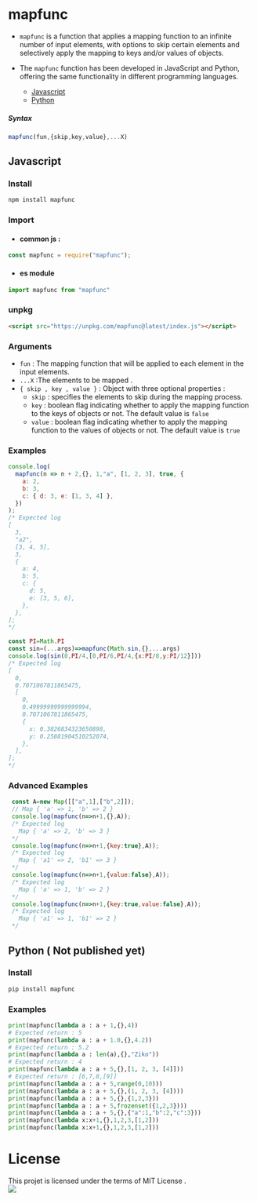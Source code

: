 # mapfunc

- `mapfunc` is a function that applies a mapping function to an infinite number of input elements, with options to skip certain elements and selectively apply the mapping to keys and/or values of objects.

- The `mapfunc` function has been developed in JavaScript and Python, offering the same functionality in different programming languages.
  - [Javascript](https://github.com/zakarialaoui10/mapfunc/tree/main/Javascript)
  - [Python](https://github.com/zakarialaoui10/mapfunc/tree/main/Python)

##### Syntax
```javascript
mapfunc(fun,{skip,key,value},...X)
```


## Javascript 
### Install 
```bash
npm install mapfunc
```
### Import 
 - #### common js : 
```javascript
const mapfunc = require("mapfunc");
```
 - #### es module
```javascript
import mapfunc from "mapfunc" 
```
### unpkg
``` html
<script src="https://unpkg.com/mapfunc@latest/index.js"></script>
```

### Arguments
- `fun` : The mapping function that will be applied to each element in the input elements.</br>
- `...X` :The elements to be mapped . </br>
- `{ skip , key , value }` : Object with three optional properties :
    * `skip` : specifies the elements to skip during the mapping process.
    * `key` : boolean flag indicating whether to apply the mapping function to the keys of objects or not. The default value is `false`
    * `value` : boolean flag indicating whether to apply the mapping function to the values of objects or not. The default value is `true`
### Examples 
```javascript
console.log(
  mapfunc(n => n + 2,{}, 1,"a", [1, 2, 3], true, {
    a: 2,
    b: 3,
    c: { d: 3, e: [1, 3, 4] },
  })
);
/* Expected log
[
  3,
  "a2",
  [3, 4, 5],
  3,
  {
    a: 4,
    b: 5,
    c: {
      d: 5,
      e: [3, 5, 6],
    },
  },
];
*/
```
```javascript
const PI=Math.PI
const sin=(...args)=>mapfunc(Math.sin,{},...args)
console.log(sin(0,PI/4,[0,PI/6,PI/4,{x:PI/8,y:PI/12}]))
/* Expected log
[
  0,
  0.7071067811865475,
  [
    0,
    0.49999999999999994,
    0.7071067811865475,
    {
      x: 0.3826834323650898,
      y: 0.25881904510252074,
    },
  ],
];
*/
```
### Advanced Examples 
```javascript
 const A=new Map([["a",1],["b",2]]);
 // Map { 'a' => 1, 'b' => 2 }
 console.log(mapfunc(n=>n+1,{},A));
 /* Expected log 
   Map { 'a' => 2, 'b' => 3 }
 */
 console.log(mapfunc(n=>n+1,{key:true},A));
 /* Expected log 
   Map { 'a1' => 2, 'b1' => 3 }
 */
 console.log(mapfunc(n=>n+1,{value:false},A));
 /* Expected log 
   Map { 'a' => 1, 'b' => 2 }
 */
 console.log(mapfunc(n=>n+1,{key:true,value:false},A));
 /* Expected log 
   Map { 'a1' => 1, 'b1' => 2 }
 */
```
## Python ( Not published yet)
### Install 
```bash
pip install mapfunc
```
### Examples 
```python
print(mapfunc(lambda a : a + 1,{},4))
# Expected return : 5
print(mapfunc(lambda a : a + 1.0,{},4.2))
# Expected return : 5.2
print(mapfunc(lambda a : len(a),{},"Ziko"))
# Expected return : 4
print(mapfunc(lambda a : a + 5,{},[1, 2, 3, [4]]))
# Expected return : [6,7,8,[9]]
print(mapfunc(lambda a : a + 5,range(0,10)))
print(mapfunc(lambda a : a + 5,{},(1, 2, 3, [4])))
print(mapfunc(lambda a : a + 5,{},{1,2,3}))
print(mapfunc(lambda a : a + 5,frozenset({1,2,3})))
print(mapfunc(lambda a : a + 5,{},{"a":1,"b":2,"c":3}))
print(mapfunc(lambda x:x+1,{},1,2,3,[1,2]))
print(mapfunc(lambda x:x+1,{},1,2,3,[1,2]))
```

# License 
This projet is licensed under the terms of MIT License .<br>
<img src="https://img.shields.io/github/license/zakarialaoui10/zikojs?color=rgb%2820%2C21%2C169%29">
